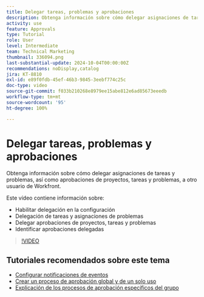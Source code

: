 ```yaml
---
title: Delegar tareas, problemas y aprobaciones
description: Obtenga información sobre cómo delegar asignaciones de tareas y problemas, así como aprobaciones de proyectos, tareas y problemas, a otro usuario de Workfront.
activity: use
feature: Approvals
type: Tutorial
role: User
level: Intermediate
team: Technical Marketing
thumbnail: 336094.png
last-substantial-update: 2024-10-04T00:00:00Z
recommendations: noDisplay,catalog
jira: KT-8810
exl-id: e89f0fdb-45ef-46b3-9845-3eebf774c25c
doc-type: video
source-git-commit: f033b210268e8979ee15abe812e6ad85673eeedb
workflow-type: tm+mt
source-wordcount: '95'
ht-degree: 100%

---
```


# Delegar tareas, problemas y aprobaciones

Obtenga información sobre cómo delegar asignaciones de tareas y problemas, así como aprobaciones de proyectos, tareas y problemas, a otro usuario de Workfront.

Este vídeo contiene información sobre:

* Habilitar delegación en la configuración
* Delegación de tareas y asignaciones de problemas
* Delegar aprobaciones de proyectos, tareas y problemas
* Identificar aprobaciones delegadas

>[!VIDEO](https://video.tv.adobe.com/v/336094/?quality=12&learn=on)

## Tutoriales recomendados sobre este tema

* [Configurar notificaciones de eventos](/help/administration-and-setup/email-and-in-app-notifications/admin-set-up-event-notifications.md)
* [Crear un proceso de aprobación global y de un solo uso](/help/manage-work/approval-processes-and-milestone-paths/create-a-single-use-approval-process.md)
* [Explicación de los procesos de aprobación específicos del grupo](/help/administration-and-setup/approval-processes-and-milestone-paths/group-specific-approval-processes.md)

